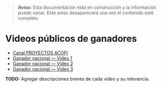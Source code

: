 > **Aviso:** Esta documentación está en construcción y la información puede variar. Este aviso desaparecerá una vez el contenido esté completo.

# Videos públicos de ganadores

- [Canal PROYECTOS ACOFI](https://www.youtube.com/user/PROYECTOSACOFI)
- [Ganador nacional — Video 1](https://www.youtube.com/watch?v=Yp73qzBatJk)
- [Ganador nacional — Video 2](https://youtu.be/fCybkXJbdK0)
- [Ganador nacional — Video 3](https://youtu.be/fj-pkhdjKH8)

**TODO:** Agregar descripciones breves de cada video y su relevancia.
